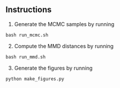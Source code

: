 ## Instructions

1. Generate the MCMC samples by running

```console
bash run_mcmc.sh
```

2. Compute the MMD distances by running

```console
bash run_mmd.sh
```

3. Generate the figures by running

```console
python make_figures.py
```